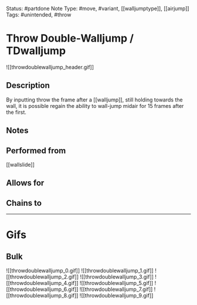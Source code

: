 Status: #partdone
Note Type: #move, #variant, [[walljumptype]], [[airjump]]
Tags: #unintended, #throw

# Throw Double-Walljump / TDwalljump
![[throwdoublewalljump_header.gif]]
## Description
By inputting throw the frame after a [[walljump]], still holding towards the wall, it is possible regain the ability to wall-jump midair for 15 frames after the first.

## Notes


## Performed from
[[wallslide]]

## Allows for


## Chains to


___
# Gifs
## Bulk
![[throwdoublewalljump_0.gif]]
![[throwdoublewalljump_1.gif]]
![[throwdoublewalljump_2.gif]]
![[throwdoublewalljump_3.gif]]
![[throwdoublewalljump_4.gif]]
![[throwdoublewalljump_5.gif]]
![[throwdoublewalljump_6.gif]]
![[throwdoublewalljump_7.gif]]
![[throwdoublewalljump_8.gif]]
![[throwdoublewalljump_9.gif]]